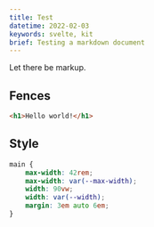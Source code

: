 ```yaml
---
title: Test
datetime: 2022-02-03
keywords: svelte, kit
brief: Testing a markdown document
---
```


Let there be markup.

## Fences

```html
<h1>Hello world!</h1>
```

## Style

```css
main {
	max-width: 42rem;
	max-width: var(--max-width);
	width: 90vw;
	width: var(--width);
	margin: 3em auto 6em;
}
```
